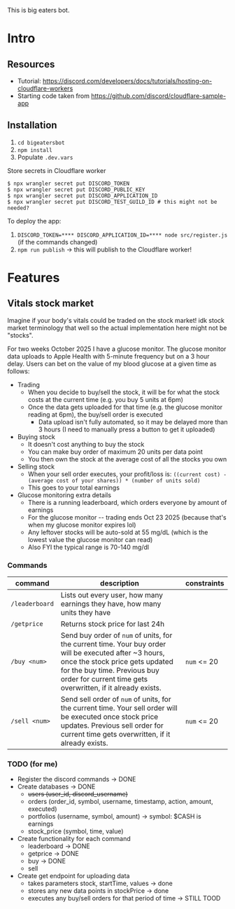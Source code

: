This is big eaters bot.

# Intro
## Resources
- Tutorial: https://discord.com/developers/docs/tutorials/hosting-on-cloudflare-workers
- Starting code taken from https://github.com/discord/cloudflare-sample-app

## Installation
1. `cd bigeatersbot`
2. `npm install`
3. Populate `.dev.vars`

Store secrets in Cloudflare worker
```
$ npx wrangler secret put DISCORD_TOKEN
$ npx wrangler secret put DISCORD_PUBLIC_KEY
$ npx wrangler secret put DISCORD_APPLICATION_ID
$ npx wrangler secret put DISCORD_TEST_GUILD_ID # this might not be needed?
```

To deploy the app:
1. `DISCORD_TOKEN=**** DISCORD_APPLICATION_ID=**** node src/register.js` (if the commands changed)
2. `npm run publish` -> this will publish to the Cloudflare worker!

# Features
## Vitals stock market
Imagine if your body's vitals could be traded on the stock market! idk stock market terminology that well so the actual implementation here might not be "stocks".

For two weeks October 2025 I have a glucose monitor. The glucose monitor data uploads to Apple Health with 5-minute frequency but on a 3 hour delay. Users can bet on the value of my blood glucose at a given time as follows:
- Trading
    - When you decide to buy/sell the stock, it will be for what the stock costs at the current time (e.g. you buy 5 units at 6pm)
    - Once the data gets uploaded for that time (e.g. the glucose monitor reading at 6pm), the buy/sell order is executed
        - Data upload isn't fully automated, so it may be delayed more than 3 hours (I need to manually press a button to get it uploaded)
- Buying stock
    - It doesn't cost anything to buy the stock
    - You can make buy order of maximum 20 units per data point
    - You then own the stock at the average cost of all the stocks you own
- Selling stock
    - When your sell order executes, your profit/loss is: `((current cost) - (average cost of your shares)) * (number of units sold)`
    - This goes to your total earnings
- Glucose monitoring extra details
    - There is a running leaderboard, which orders everyone by amount of earnings
    - For the glucose monitor -- trading ends Oct 23 2025 (because that's when my glucose monitor expires lol)
    - Any leftover stocks will be auto-sold at 55 mg/dL (which is the lowest value the glucose monitor can read)
    - Also FYI the typical range is 70-140 mg/dl

### Commands
|command|description|constraints|
|-|-|-|
|`/leaderboard`|Lists out every user, how many earnings they have, how many units they have||
|`/getprice`|Returns stock price for last 24h||
|`/buy <num>`|Send buy order of `num` of units, for the current time. Your buy order will be executed after ~3 hours, once the stock price gets updated for the buy time. Previous buy order for current time gets overwritten, if it already exists. |`num` <= 20|
|`/sell <num>`|Send sell order of `num` of units, for the current time. Your sell order will be executed once stock price updates. Previous sell order for current time gets overwritten, if it already exists. |`num` <= 20|

### TODO (for me)
- Register the discord commands -> DONE
- Create databases -> DONE
  - ~~users (user_id, discord_username)~~
  - orders (order_id, symbol, username, timestamp, action, amount, executed)
  - portfolios (username, symbol, amount) -> symbol: $CASH is earnings
  - stock_price (symbol, time, value)
- Create functionality for each command
  - leaderboard -> DONE
  - getprice -> DONE
  - buy -> DONE
  - sell
- Create get endpoint for uploading data
  - takes parameters stock, startTime, values -> done
  - stores any new data points in stockPrice -> done
  - executes any buy/sell orders for that period of time -> STILL TOOD